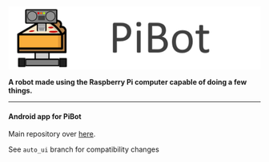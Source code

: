 ![PiBot Logo](https://raw.githubusercontent.com/sccreeper/pibot/master/.github/assets/pibot-text.png)

**A robot made using the Raspberry Pi computer capable of doing a few things.**

---
#### Android app for PiBot

Main repository over [here](https://github.com/sccreeper/pibot).

See `auto_ui` branch for compatibility changes